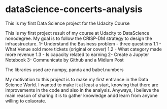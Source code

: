 # dataScience-concerts-analysis
This is my first Data Science project for the Udacity Course

This is my first project result of my course at Udacity to DataScience nonodegree. My goal is to follow the CRISP-DM  strategy to design the infraestructure. 
1- Understand the Business problem - three questions
  1.1 - What Venue sold more tickets (original or cover)
  1.2 - What category made more revenue
  1.3 - Is capacity related to earning
2- Create a Jupyter Notebook
3- Communicate by Github and a Midium Post


The libraries used are numpy, panda and babel.numbers

My motivation to this project is to make my first entrance in the Data Science World. I wanted to make it at least a start, knowing that there are improvements in the code and also in the analysis. Anyways, I believe the main reason of sharing it is to gather knowledge andd learn from anyone willing to colaorate. 
